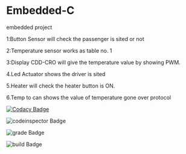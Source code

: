 # Embedded-C

embedded project

1:Button Sensor will check the passenger is sited or not

2:Temperature sensor works as table no. 1

3:Display CDD-CRO will give the temperature value by showing PWM.

4.Led Actuator shows the driver is sited

5.Heater will check the heater button is ON.

6.Temp to can shows the value of temperature gone over protocol



[![Codacy Badge](https://app.codacy.com/project/badge/Grade/c2ad45b4bf954684a8de0da4f48d877a)](https://www.codacy.com/gh/saimohan4356/Embedded-C/dashboard?utm_source=github.com&amp;utm_medium=referral&amp;utm_content=saimohan4356/Embedded-C&amp;utm_campaign=Badge_Grade)

![codeinspector Badge](https://www.code-inspector.com/project/28883/score/svg)

![grade Badge](https://www.code-inspector.com/project/28883/status/svg)

![build Badge](https://github.com/saimohan4356/Embedded-C/blob/main/.Github/Workflow/Compile.yml/badge.svg)

